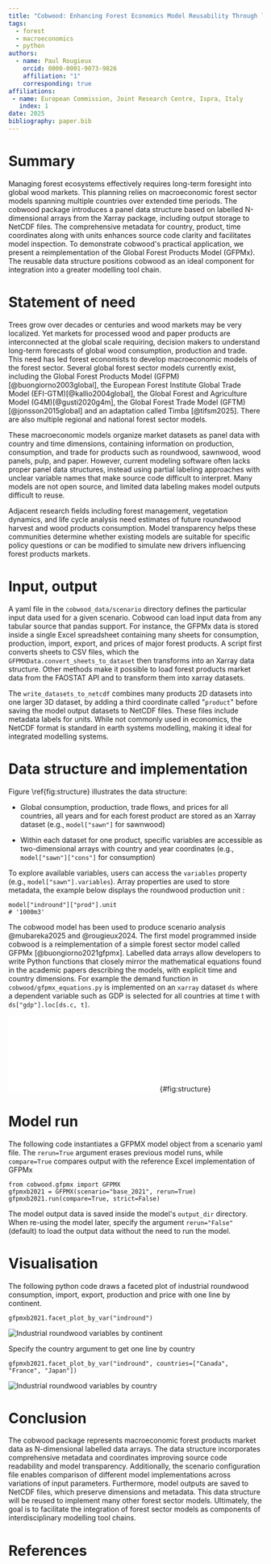 ```yaml
---
title: "Cobwood: Enhancing Forest Economics Model Reusability Through labelled Panel Data Structures"
tags:
  - forest
  - macroeconomics
  - python
authors:
  - name: Paul Rougieux
    orcid: 0000-0001-9073-9826
    affiliation: "1"
    corresponding: true
affiliations:
 - name: European Commission, Joint Research Centre, Ispra, Italy
   index: 1
date: 2025
bibliography: paper.bib
---
```



# Summary

Managing forest ecosystems effectively requires long-term foresight into global wood
markets. This planning relies on macroeconomic forest sector models spanning multiple
countries over extended time periods. The cobwood package introduces a panel data
structure based on labelled N-dimensional arrays from the Xarray package, including
output storage to NetCDF files. The comprehensive metadata for country, product, time
coordinates along with units enhances source code clarity and facilitates model
inspection. To demonstrate cobwood's practical application, we present a
reimplementation of the Global Forest Products Model (GFPMx). The reusable data
structure positions cobwood as an ideal component for integration into a greater
modelling tool chain.


# Statement of need

Trees grow over decades or centuries and wood markets may be very localized. Yet markets
for processed wood and paper products are interconnected at the global scale requiring,
decision makers to understand long-term forecasts of global wood consumption, production
and trade. This need has led forest economists to develop macroeconomic models of the
forest sector. Several global forest sector models currently exist, including the Global
Forest Products Model (GFPM)[@buongiorno2003global], the European Forest Institute
Global Trade Model (EFI-GTM)[@kallio2004global], the Global Forest and Agriculture Model
(G4M)[@gusti2020g4m], the Global Forest Trade Model (GFTM) [@jonsson2015global] and an
adaptation called Timba [@tifsm2025]. There are also multiple regional and national
forest sector models.

These macroeconomic models organize market datasets as panel data with country and time
dimensions, containing information on production, consumption, and trade for products
such as roundwood, sawnwood, wood panels, pulp, and paper. However, current modeling
software often lacks proper panel data structures, instead using partial labeling
approaches with unclear variable names that make source code difficult to interpret.
Many models are not open source, and limited data labeling makes model outputs difficult
to reuse.

Adjacent research fields including forest management, vegetation dynamics, and
life cycle analysis need estimates of future roundwood harvest and wood products
consumption. Model transparency helps these communities determine whether existing
models are suitable for specific policy questions or can be modified to simulate new
drivers influencing forest products markets.


# Input, output

A yaml file in the `cobwood_data/scenario` directory defines the particular input data
used for a given scenario. Cobwood can load input data from any tabular source that
pandas support. For instance, the GFPMx data is stored inside a single Excel
spreadsheet containing many sheets for consumption, production, import, export, and
prices of major forest products. A script first converts sheets to CSV files, which the
`GFPMXData.convert_sheets_to_dataset` then transforms into an Xarray data structure.
Other methods make it possible to load forest products market data from the FAOSTAT API
and to transform them into xarray datasets.

The `write_datasets_to_netcdf` combines many products 2D datasets into one larger 3D
dataset, by adding a third coordinate called "`product`" before saving the model output
datasets to NetCDF files. These files include metadata labels for units. While not
commonly used in economics, the NetCDF format is standard in earth systems modelling,
making it ideal for integrated modelling systems.


# Data structure and implementation

Figure \ref{fig:structure} illustrates the data structure:

- Global consumption, production, trade flows, and prices for all countries, all years
 and for each forest product are stored as an Xarray dataset (e.g., `model["sawn"]` for
  sawnwood)

- Within each dataset for one product, specific variables are accessible as
  two-dimensional arrays with country and year coordinates (e.g.,
  `model["sawn"]["cons"]` for consumption)

To explore available variables, users can access the `variables` property (e.g.,
`model["sawn"].variables`). Array properties are used to store metadata, the example
below displays the roundwood production unit :

```
model["indround"]["prod"].unit
# '1000m3'
```

The cobwood model has been used to produce scenario analysis @mubareka2025 and
@rougieux2024. The first model programmed inside cobwood is a reimplementation of a
simple forest sector model called GFPMx [@buongiorno2021gfpmx]. Labelled data arrays
allow developers to write Python functions that closely mirror the mathematical
equations found in the academic papers describing the models, with explicit time and
country dimensions. For example the demand function in `cobwood/gfpmx_equations.py` is
implemented on an `xarray` dataset `ds` where a dependent variable such as GDP is
selected for all countries at time t with `ds["gdp"].loc[ds.c, t]`.

![Data structure](fig/data_structure_2.pdf "Structure of the
data"){#fig:structure}


# Model run

The following code instantiates a GFPMX model object from a scenario yaml file. The
`rerun=True` argument erases previous model runs, while `compare=True` compares output
with the reference Excel implementation of GFPMx

```
from cobwood.gfpmx import GFPMX
gfpmxb2021 = GFPMX(scenario="base_2021", rerun=True)
gfpmxb2021.run(compare=True, strict=False)
```

The model output data is saved inside the model's `output_dir` directory. When
re-using the model later, specify the argument `rerun="False"` (default) to load
the output data without the need to run the model.


# Visualisation

The following python code draws a faceted plot of industrial roundwood consumption,
import, export, production and price with one line by continent.

```
gfpmxb2021.facet_plot_by_var("indround")
```

![Industrial roundwood variables by continent](fig/indround_by_continent.png "Plot of
industrial roundwood variables by
continent")

Specify the country argument to get one line by country

```
gfpmxb2021.facet_plot_by_var("indround", countries=["Canada", "France", "Japan"])
```

![Industrial roundwood variables by country](fig/indround_by_country.png "Plot of
industrial roundwood variables by
country")


# Conclusion

The cobwood package represents macroeconomic forest products market data as
N-dimensional labelled data arrays. The data structure incorporates comprehensive
metadata and coordinates improving source code readability and model transparency.
Additionally, the scenario configuration file enables comparison of different model
implementations across variations of input parameters. Furthermore, model outputs are
saved to NetCDF files, which preserve dimensions and metadata. This data structure will
be reused to implement many other forest sector models. Ultimately, the goal is to
facilitate the integration of forest sector models as components of interdisciplinary
modelling tool chains.


# References

